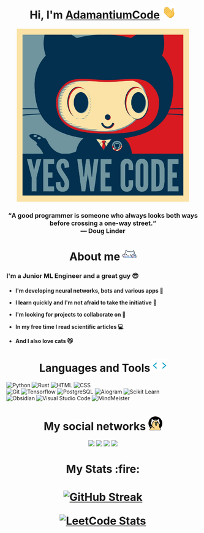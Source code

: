 <h1></h1>
<h1 align="center">
    Hi, I'm
    <a href="https://github.com/AdamantiumCode">
    AdamantiumCode</a>
    <img src="./Images/hi.gif" width="36"/>
</h1>

<div id="header" align="center">
    <img src="./Images/cat_yes_we_code.png" width=450/>
</div>

<h3 align="center">
    <q>A good programmer is someone who always looks both ways before crossing a one-way street.</q><br> — Doug Linder</br>
</h3>


<h1></h1>

<h1 align="center">
    About me
    <img src="./Images/cat_bim_bam.gif" width=36>
</h1>

### I'm a Junior ML Engineer and a great guy :sunglasses:

<h4>

- I'm developing neural networks, bots and various apps :brain:

- I learn quickly and I'm not afraid to take the initiative :muscle:

-  I'm looking for projects to collaborate on :busts_in_silhouette:

- In my free time I read scientific articles :computer:

- And I also love cats :smirk_cat:

</h4>


<h1></h1>

<h1 align="center">
    Languages and Tools
    <img src="./Images/stack_dev.gif" width=36>
</h1>

![Python](https://img.shields.io/badge/python-3670A0?style=for-the-badge&logo=python&logoColor=ffdd54)
![Rust](https://img.shields.io/badge/Rust-white?style=for-the-badge&logo=rust&color=red)
![HTML](https://img.shields.io/badge/html-gray?style=for-the-badge&logo=html5&logoColor=white)
![CSS](https://img.shields.io/badge/css-%231572B6.svg?style=for-the-badge&logo=css3&logoColor=white)<br/>
![Git](https://img.shields.io/badge/Git-red?style=for-the-badge&logo=git&logoColor=white)
![Tensorflow](https://img.shields.io/badge/Tensorflow-white?style=for-the-badge&logo=Tensorflow)
![PostgreSQL](https://img.shields.io/badge/PostgreSQL-purple?style=for-the-badge&logo=postgresql&logoColor=white)
![Aiogram](https://img.shields.io/badge/Aiogram3-orange?style=for-the-badge&logo=python&logoColor=white)
![Scikit Learn](https://img.shields.io/badge/Scikit_Learn-blue?style=for-the-badge&logo=scikitlearn&logoColor=white)<br/>
![Obsidian](https://img.shields.io/badge/Obsidian-purple?style=for-the-badge&logo=obsidian)
![Visual Studio Code](https://img.shields.io/badge/VS_Code-blue?style=for-the-badge&logo=visualstudiocode&logoColor=white)
![MindMeister](https://img.shields.io/badge/MindMeister-green?style=for-the-badge&logo=mozilla&logoColor=white)


<h1></h1>

<h1 align="center">
    My social networks
    <img src="./Images/parrot.gif" width=36>
</h1>

<div align="center">
    <a href="https://t.me/AdamantiumCode">
        <img src="https://img.shields.io/badge/Telegram-blue?style=for-the-badge&logo=telegram"></a>
    <a href="https://www.reddit.com/user/AdamantiumCode/">
        <img src="https://img.shields.io/badge/Reddit-white?style=for-the-badge&logo=reddit
        "></a>
    <a href="https://discordapp.com/users/957545577300770826">
        <img src="https://img.shields.io/badge/Discord-blue?style=for-the-badge&logo=discord&logoColor=white"></a>
    <a href="https://www.youtube.com/channel/UC7iayX31v4StBqqlyAXhp8g">
        <img src="https://img.shields.io/badge/Youtube-red?style=for-the-badge&logo=youtube
        "></a>
</div>

<h1></h1>

<h1 align="center">
    My Stats :fire:
</h1>

<h1 align="center">

[![GitHub Streak](https://streak-stats.demolab.com/?user=AdamantiumCode&theme=dark)](https://github.com/AdamantiumCode)

[![LeetCode Stats](https://leetcard.jacoblin.cool/AdamantiumCode)](https://leetcode.com/AdamantiumCode/)

</h1>
